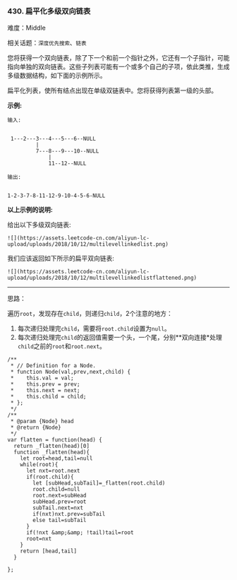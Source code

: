 ### 430. 扁平化多级双向链表

难度：Middle

相关话题：`深度优先搜索`、`链表`

您将获得一个双向链表，除了下一个和前一个指针之外，它还有一个子指针，可能指向单独的双向链表。这些子列表可能有一个或多个自己的子项，依此类推，生成多级数据结构，如下面的示例所示。



扁平化列表，使所有结点出现在单级双链表中。您将获得列表第一级的头部。







**示例:** 



```
输入:


 1---2---3---4---5---6--NULL
         |
         7---8---9---10--NULL
             |
             11--12--NULL

输出:


1-2-3-7-8-11-12-9-10-4-5-6-NULL
```






**以上示例的说明:** 



给出以下多级双向链表:



```
![](https://assets.leetcode-cn.com/aliyun-lc-upload/uploads/2018/10/12/multilevellinkedlist.png)
```






我们应该返回如下所示的扁平双向链表:



```
![](https://assets.leetcode-cn.com/aliyun-lc-upload/uploads/2018/10/12/multilevellinkedlistflattened.png)
```



-----

思路：

遍历`root`，发现存在`child`，则递归`child`，2个注意的地方：

1. 每次递归处理完`child`，需要将`root.child`设置为`null`。
2. 每次递归处理完`child`的返回值需要一个头，一个尾，分别**双向连接*处理`child`之前的`root`和`root.next`。
```
/**
 * // Definition for a Node.
 * function Node(val,prev,next,child) {
 *    this.val = val;
 *    this.prev = prev;
 *    this.next = next;
 *    this.child = child;
 * };
 */
/**
 * @param {Node} head
 * @return {Node}
 */
var flatten = function(head) {
  return _flatten(head)[0]
  function _flatten(head){
    let root=head,tail=null
    while(root){
      let nxt=root.next
      if(root.child){
        let [subHead,subTail]=_flatten(root.child)
        root.child=null
        root.next=subHead
        subHead.prev=root
        subTail.next=nxt
        if(nxt)nxt.prev=subTail
        else tail=subTail
      }
      if(!nxt &amp;&amp; !tail)tail=root
      root=nxt
    }    
    return [head,tail]
  }

};
```

